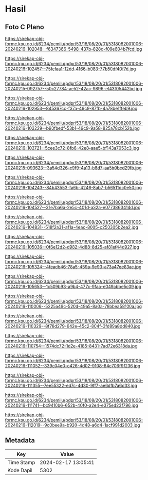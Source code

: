 # Hasil

## Foto C Plano

https://sirekap-obj-formc.kpu.go.id/6234/pemilu/pdpr/53/18/08/20/01/5318082001006-20240216-102048--f6347366-5498-437b-828d-f09e604b7fcd.jpg

https://sirekap-obj-formc.kpu.go.id/6234/pemilu/pdpr/53/18/08/20/01/5318082001006-20240216-102457--75fefaa1-12dd-4166-b083-77b50df40f7d.jpg

https://sirekap-obj-formc.kpu.go.id/6234/pemilu/pdpr/53/18/08/20/01/5318082001006-20240215-092757--50c27784-ae52-42ac-9896-ef43f05442bd.jpg

https://sirekap-obj-formc.kpu.go.id/6234/pemilu/pdpr/53/18/08/20/01/5318082001006-20240216-102953--845367cc-f37a-49c9-87fb-4a78be1ffeb9.jpg

https://sirekap-obj-formc.kpu.go.id/6234/pemilu/pdpr/53/18/08/20/01/5318082001006-20240216-103229--b90fbedf-53b1-49c9-9a58-825a78cb152b.jpg

https://sirekap-obj-formc.kpu.go.id/6234/pemilu/pdpr/53/18/08/20/01/5318082001006-20240216-103721--5cee3c72-8fb6-42e8-aae5-bf143a7053c3.jpg

https://sirekap-obj-formc.kpu.go.id/6234/pemilu/pdpr/53/18/08/20/01/5318082001006-20240215-093623--3a54d326-c9f9-4a13-b8d7-aa5b0bcd29fb.jpg

https://sirekap-obj-formc.kpu.go.id/6234/pemilu/pdpr/53/18/08/20/01/5318082001006-20240216-104243--84b43553-fa6b-4246-8ab7-b56511dc0e50.jpg

https://sirekap-obj-formc.kpu.go.id/6234/pemilu/pdpr/53/18/08/20/01/5318082001006-20240216-104527--31e7ba6a-2e5c-401d-a32a-e0773863414d.jpg

https://sirekap-obj-formc.kpu.go.id/6234/pemilu/pdpr/53/18/08/20/01/5318082001006-20240216-104831--518f2a31-af1a-4eac-8005-c250305b2ea2.jpg

https://sirekap-obj-formc.kpu.go.id/6234/pemilu/pdpr/53/18/08/20/01/5318082001006-20240216-105036--0f6e12d2-d982-4d88-8d25-af81ef44d927.jpg

https://sirekap-obj-formc.kpu.go.id/6234/pemilu/pdpr/53/18/08/20/01/5318082001006-20240216-105324--4feadb46-78a5-459a-9e93-a73a47ee83ac.jpg

https://sirekap-obj-formc.kpu.go.id/6234/pemilu/pdpr/53/18/08/20/01/5318082001006-20240216-105653--1c509b93-a9b4-477c-9faa-e049abbe5c09.jpg

https://sirekap-obj-formc.kpu.go.id/6234/pemilu/pdpr/53/18/08/20/01/5318082001006-20240216-110006--5225a49c-520d-49a5-8a0a-78bbea58100a.jpg

https://sirekap-obj-formc.kpu.go.id/6234/pemilu/pdpr/53/18/08/20/01/5318082001006-20240216-110326--8f78d279-642e-45c2-804f-3fd89a8dd840.jpg

https://sirekap-obj-formc.kpu.go.id/6234/pemilu/pdpr/53/18/08/20/01/5318082001006-20240216-110754--1574dc72-1d2e-4185-8431-7ad72e6318da.jpg

https://sirekap-obj-formc.kpu.go.id/6234/pemilu/pdpr/53/18/08/20/01/5318082001006-20240216-111052--339c04e0-c426-4d02-9108-84c706f9f236.jpg

https://sirekap-obj-formc.kpu.go.id/6234/pemilu/pdpr/53/18/08/20/01/5318082001006-20240216-111355--7ee55322-ed7c-4d30-9ff7-ae6dfb7a6d33.jpg

https://sirekap-obj-formc.kpu.go.id/6234/pemilu/pdpr/53/18/08/20/01/5318082001006-20240216-111741--bc9410b6-652b-40f0-a2e4-e375ed23f796.jpg

https://sirekap-obj-formc.kpu.go.id/6234/pemilu/pdpr/53/18/08/20/01/5318082001006-20240216-112019--9c0bee9a-b920-4d48-a6d4-1acf991d2003.jpg


## Metadata

| Key        | Value               |
| ---------- | ------------------- |
| Time Stamp | 2024-02-17 13:05:41 |
| Kode Dapil | 5302                |



